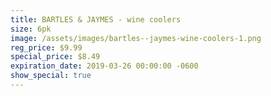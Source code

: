 ```yaml
---
title: BARTLES & JAYMES - wine coolers
size: 6pk
image: /assets/images/bartles--jaymes-wine-coolers-1.png
reg_price: $9.99
special_price: $8.49
expiration_date: 2019-03-26 00:00:00 -0600
show_special: true
---
```


